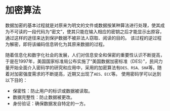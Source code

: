 # 加密算法

数据加密的基本过程就是对原来为明文的文件或数据按某种算法进行处理，使其成为不可读的一段代码为“密文”，使其只能在输入相应的密钥之后才能显示出原容，通过这样的途径来达到保护数据不被非法人窃取、阅读的目的。 该过程的逆过程为解密，即将该编码信息转化为其原来数据的过程。

随着信息化和数字化社会的发展，人们对信息安全和保密的重要性认识不断提高，于是在1997年，美国国家标准局公布实施了“美国数据加密标准（DES）”，民间力量开始全面介入密码学的研究和应用中，采用的加密算法有`DES、RSA、SHA`等。随着对加密强度需求的不断提高，近期又出现了`AES、ECC`等。
使用密码学可以达到以下目的：
- 保密性：防止用户的标识或数据被读取。
- 数据完整性：防止数据被更改。
- 身份验证：确保数据发自特定的一方。